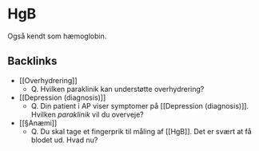 # HgB
Også kendt som hæmoglobin.

## Backlinks
* [[Overhydrering]]
	* Q. Hvilken paraklinik kan understøtte overhydrering?
* [[Depression (diagnosis)]]
	* Q. Din patient i AP viser symptomer på [[Depression (diagnosis)]]. Hvilken *paraklinik* vil du overveje?
* [[§Anæmi]]
	* Q. Du skal tage et fingerprik til måling af [[HgB]]. Det er svært at få blodet ud. Hvad nu?

<!-- {BearID:9774355A-BB9F-459E-A0A0-87528F3832E7-21575-00002C6A65406B0F} -->
